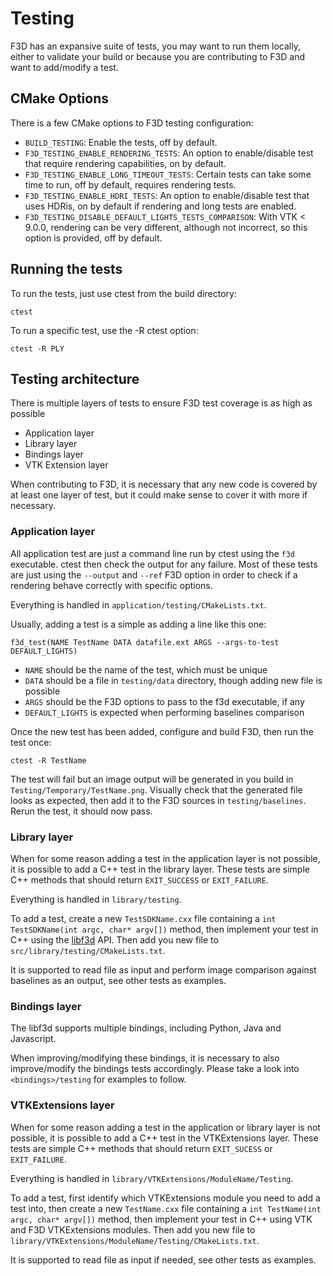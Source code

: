 # Testing

F3D has an expansive suite of tests, you may want to run them locally,
either to validate your build or because you are contributing to F3D and want to add/modify a test.

## CMake Options

There is a few CMake options to F3D testing configuration:
* `BUILD_TESTING`: Enable the tests, off by default.
* `F3D_TESTING_ENABLE_RENDERING_TESTS`: An option to enable/disable test that require rendering capabilities, on by default.
* `F3D_TESTING_ENABLE_LONG_TIMEOUT_TESTS`: Certain tests can take some time to run, off by default, requires rendering tests.
* `F3D_TESTING_ENABLE_HDRI_TESTS`: An option to enable/disable test that uses HDRis, on by default if rendering and long tests are enabled.
* `F3D_TESTING_DISABLE_DEFAULT_LIGHTS_TESTS_COMPARISON`: With VTK < 9.0.0, rendering can be very different, although not incorrect, so this option is provided, off by default.


## Running the tests

To run the tests, just use ctest from the build directory:

```
ctest
```

To run a specific test, use the -R ctest option:

```
ctest -R PLY
```

## Testing architecture

There is multiple layers of tests to ensure F3D test coverage is as high as possible
 - Application layer
 - Library layer
 - Bindings layer
 - VTK Extension layer

When contributing to F3D, it is necessary that any new code is covered by at least one layer
of test, but it could make sense to cover it with more if necessary.

### Application layer

All application test are just a command line run by ctest using the `f3d` executable.
ctest then check the output for any failure. Most of these tests are just using the `--output`
and `--ref` F3D option in order to check if a rendering behave correctly with specific options.

Everything is handled in `application/testing/CMakeLists.txt`.

Usually, adding a test is a simple as adding a line like this one:

```
f3d_test(NAME TestName DATA datafile.ext ARGS --args-to-test DEFAULT_LIGHTS)
```

 - `NAME` should be the name of the test, which must be unique
 - `DATA` should be a file in `testing/data` directory, though adding new file is possible
 - `ARGS` should be the F3D options to pass to the f3d executable, if any
 - `DEFAULT_LIGHTS` is expected when performing baselines comparison

Once the new test has been added, configure and build F3D, then run the test once:

```
ctest -R TestName
```

The test will fail but an image output will be generated in you build in `Testing/Temporary/TestName.png`.
Visually check that the generated file looks as expected, then add it to the F3D sources in `testing/baselines`.
Rerun the test, it should now pass.

### Library layer

When for some reason adding a test in the application layer is not possible, it is possible
to add a C++ test in the library layer. These tests are simple C++ methods that should return
`EXIT_SUCCESS` or `EXIT_FAILURE`. 

Everything is handled in `library/testing`.

To add a test, create a new `TestSDKName.cxx` file containing a `int TestSDKName(int argc, char* argv[])` method,
then implement your test in C++ using the [libf3d](../libf3d/README.md) API.
Then add you new file to `src/library/testing/CMakeLists.txt`.

It is supported to read file as input and perform image comparison against baselines as an output, see other tests as examples.

### Bindings layer

The libf3d supports multiple bindings, including Python, Java and Javascript.

When improving/modifying these bindings, it is necessary to also improve/modify the bindings tests accordingly.
Please take a look into `<bindings>/testing` for examples to follow.

### VTKExtensions layer

When for some reason adding a test in the application or library layer is not possible, it is possible
to add a C++ test in the VTKExtensions layer. These tests are simple C++ methods that should return
`EXIT_SUCESS` or `EXIT_FAILURE`. 

Everything is handled in `library/VTKExtensions/ModuleName/Testing`.

To add a test, first identify which VTKExtensions module you need to add a test into, 
then create a new `TestName.cxx` file containing a `int TestName(int argc, char* argv[])` method,
then implement your test in C++ using VTK and F3D VTKExtensions modules.
Then add you new file to `library/VTKExtensions/ModuleName/Testing/CMakeLists.txt`.

It is supported to read file as input if needed, see other tests as examples.
